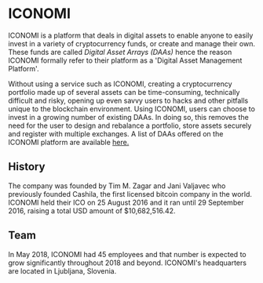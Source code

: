 # ICONOMI
ICONOMI is a platform that deals in digital assets to enable anyone to easily invest in a variety of cryptocurrency funds, or create and manage their own. These funds are called *Digital Asset Arrays (DAAs)* hence the reason ICONOMI formally refer to their platform as a 'Digital Asset Management Platform'.

Without using a service such as ICONOMI, creating a cryptocurrency portfolio made up of several assets can be time-consuming, technically difficult and risky, opening up even savvy users to hacks and other pitfalls unique to the blockchain environment. Using ICONOMI, users can choose to invest in a growing number of existing DAAs. In doing so, this removes the need for the user to design and rebalance a portfolio, store assets securely and register with multiple exchanges. A list of DAAs offered on the ICONOMI platform are available [here.](https://www.iconomi.net/daa-list)

## History
The company was founded by Tim M. Zagar and Jani Valjavec who previously founded Cashila, the first licensed bitcoin company in the world. ICONOMI held their ICO on 25 August 2016 and it ran until 29 September 2016, raising a total USD amount of $10,682,516.42. 

## Team
In May 2018, ICONOMI had 45 employees and that number is expected to grow significantly throughout 2018 and beyond. ICONOMI's headquarters are located in Ljubljana, Slovenia.
